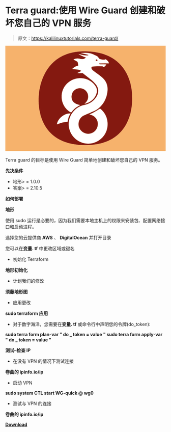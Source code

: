 # Terra guard:使用 Wire Guard 创建和破坏您自己的 VPN 服务

> 原文：<https://kalilinuxtutorials.com/terra-guard/>

[![Terra guard : Create And Destroy Your Own VPN Service Using Wire Guard](img//9b70d02e238ba2642c8c42f983c10970.png "Terra guard : Create And Destroy Your Own VPN Service Using Wire Guard")](https://1.bp.blogspot.com/-eU-BbOg2-Go/YPzl_BrvecI/AAAAAAAAKNU/1BWvkjbGICEHz9y8nreVa7sfWrsHkB2tACLcBGAsYHQ/s579/wireguard%2B%25281%2529.png)

Terra guard 的目标是使用 Wire Guard 简单地创建和破坏您自己的 VPN 服务。

**先决条件**

*   地形> = 1.0.0
*   答案> = 2.10.5

**如何部署**

**地形**

使用 sudo 运行是必要的，因为我们需要本地主机上的权限来安装包、配置网络接口和启动进程。

选择您的云提供商 **AWS** 、 **DigitalOcean** 并打开目录

您可以在**变量. tf** 中更改区域或键名

*   初始化 Terraform

**地形初始化**

*   计划我们的修改

**须藤地形图**

*   应用更改

**sudo terraform 应用**

*   对于数字海洋，您需要在**变量. tf** 或命令行中声明您的令牌(do_token):

**sudo terra form plan-var " do _ token = value "
sudo terra form apply-var " do _ token = value "**

**测试–检查 IP**

*   在没有 VPN 的情况下测试连接

**卷曲的 ipinfo.io/ip**

*   启动 VPN

**sudo system CTL start WG-quick @ wg0**

*   测试与 VPN 的连接

**卷曲的 ipinfo.io/ip**

[**Download**](https://github.com/P0ssuidao/terraguard)
